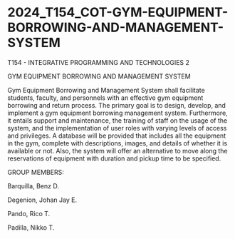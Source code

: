 # 2024_T154_COT-GYM-EQUIPMENT-BORROWING-AND-MANAGEMENT-SYSTEM

T154 - INTEGRATIVE PROGRAMMING AND TECHNOLOGIES 2

GYM EQUIPMENT BORROWING AND MANAGEMENT SYSTEM

Gym Equipment Borrowing and Management System shall facilitate students, faculty, and personnels with an effective gym equipment borrowing and return process. The primary goal is to design, develop, and implement a gym equipment borrowing management system. Furthermore, it entails support and maintenance, the training of staff on the usage of the system, and the implementation of user roles with varying levels of access and privileges. A database will be provided that includes all the equipment in the gym, complete with descriptions, images, and details of whether it is available or not. Also, the system will offer an alternative to move along the reservations of equipment with duration and pickup time to be specified.

GROUP MEMBERS:

Barquilla, Benz D.

Degenion, Johan Jay E.

Pando, Rico T.

Padilla, Nikko T.
